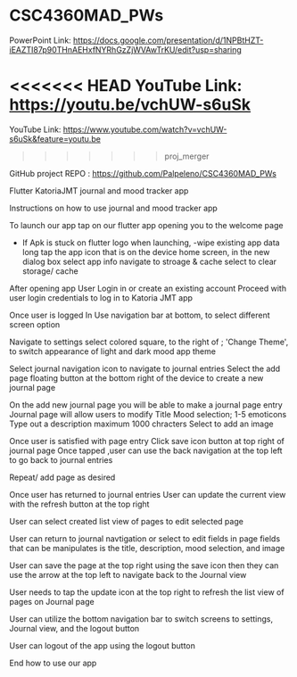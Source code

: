 # CSC4360MAD_PWs

PowerPoint Link: https://docs.google.com/presentation/d/1NPBtHZT-iEAZTI87p90THnAEHxfNYRhGzZjWVAwTrKU/edit?usp=sharing

<<<<<<< HEAD
YouTube Link: https://youtu.be/vchUW-s6uSk
=======
YouTube Link: https://www.youtube.com/watch?v=vchUW-s6uSk&feature=youtu.be
>>>>>>> proj_merger

GitHub project REPO : https://github.com/Palpeleno/CSC4360MAD_PWs

Flutter KatoriaJMT 
journal and mood tracker app

Instructions on how to use journal and mood tracker app 

To launch our app tap on our flutter app opening you to the welcome page 
- If Apk is stuck on flutter logo when launching, 
    -wipe existing app data
     long tap the app icon that is on the device home screen, 
     in the new dialog box select app info
     navigate to stroage & cache 
     select to clear storage/ cache

After opening app
User
Login in 
or create an existing account 
Proceed with user login credentials to log in to Katoria JMT app

Once user is logged In 
Use navigation bar at bottom,
to select different screen option

Navigate to settings 
select colored square, to the right of ; 'Change Theme', to switch appearance of light and dark mood app theme


Select journal navigation icon to navigate to journal entries
Select the add page floating button at the bottom right of the device to create a new journal page 

On the add new journal page you will be able to make a journal page entry
Journal page will allow users to modify 
Title 
Mood selection; 1-5 emoticons 
Type out a description maximum 1000 chracters 
Select to add an image 

Once user is satisfied with page entry 
Click save icon button at top right of journal page 
Once tapped ,user can use the back navigation at the top left to go back to journal entries

   Repeat/ add page as desired 
  
Once user has returned to journal entries 
User can update the current view with the refresh button at the top right

User can select created list view of pages to edit selected page

User can return to journal navtigation or select to edit fields in page
fields that can be manipulates is the title, description, mood selection, and image

User can save the page at the top right using the save icon
then they can use the arrow at the top left to navigate back to the Journal view

User needs to tap the update icon at the top right to refresh the list view of pages on Journal page 

User can utilize the bottom navigation bar to switch screens to settings, Journal view, and the logout button

User can logout of the app using the logout button 

End how to use our app 
